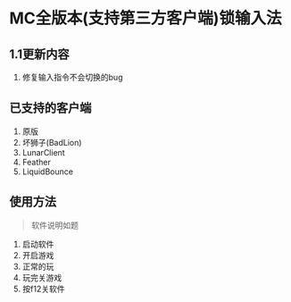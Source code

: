 # MC全版本(支持第三方客户端)锁输入法

## 1.1更新内容

1. 修复输入指令不会切换的bug

## 已支持的客户端

1. 原版
2. 坏狮子(BadLion)
3. LunarClient
4. Feather
5. LiquidBounce

## 使用方法

> 软件说明如题

1. 启动软件
2. 开启游戏
3. 正常的玩
4. 玩完关游戏
5. 按f12关软件
